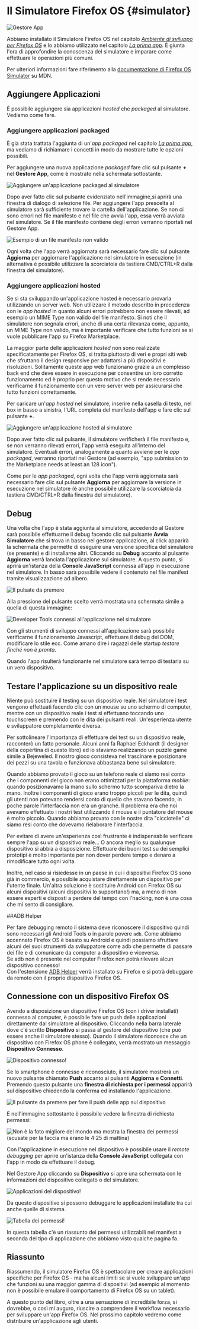# Il Simulatore Firefox OS {#simulator}

![Gestore App](images/originals/simulator-dashboard.png)

Abbiamo installato il Simulatore Firefox OS nel capitolo [*Ambiente di sviluppo per Firefox OS*](#setup) e lo abbiamo utilizzato nel capitolo [*La prima app*](#firstapp). È giunta l'ora di approfondire la conoscenza del simulatore e imparare come effettuare le operazioni più comuni.

Per ulteriori informazioni fare riferimento alla [documentazione di Firefox OS Simulator](https://developer.mozilla.org/en-US/docs/Tools/Firefox_OS_Simulator) su MDN.

## Aggiungere Applicazioni

È possibile aggiungere sia applicazioni *hosted* che *packaged* al simulatore. Vediamo come fare.

### Aggiungere applicazioni packaged

È già stata trattata l'aggiunta di un'*app packaged* nel capitolo [*La prima app*](#firstapp), ma vediamo di richiamare i concetti in modo da mostrare tutte le opzioni possibili.

Per aggiungere una nuova applicazione *packaged* fare clic sul pulsante **+** nel **Gestore App**, come è mostrato nella schermata sottostante. 

![Aggiungere un'applicazione packaged al simulatore](images/originals/simulator-add-directory.png)

Dopo aver fatto clic sul pulsante evidenziato nell'immagine,si aprirà una finestra di dialogo di selezione file. Per aggiungere l'app prescelta al simulatore sarà sufficiente trovare la cartella dell'applicazione. Se non ci sono errori nel file manifesto e nel file che avvia l'app, essa verrà avviata nel simulatore. Se il file manifesto contiene degli errori verranno riportati nel Gestore App. 

![Esempio di un file manifesto non valido](images/originals/simulator-invalid-manifest.png)

Ogni volta che l'app verrà aggiornata sarà necessario fare clic sul pulsante **Aggiorna** per aggiornare l'applicazione nel simulatore in esecuzione (in alternativa è possibile utilizzare la scorciatoia da tastiera CMD/CTRL+R dalla finestra del simulatore).

### Aggiungere applicazioni hosted

Se si sta sviluppando un'applicazione hosted è necessario provarla utilizzando un server web. Non utilizzare il metodo descritto in precedenza con le *app hosted* in quanto alcuni errori potrebbero non essere rilevati, ad esempio un MIME Type non valido del file manifesto. Si noti che il simulatore non segnala errori, anche di una certa rilevanza come, appunto, un MIME Type non valido, ma è importante verificare che tutto funzioni se si vuole pubblicare l'app su Firefox Marketplace.

La maggior parte delle applicazioni *hosted* non sono realizzate specificatamente per Firefox OS, si tratta piuttosto di veri e propri siti web che sfruttano il design responsive per adattarsi a più dispositivi e risoluzioni. Solitamente queste app web funzionano grazie a un complesso back end che deve essere in esecuzione per consentire un loro corretto funzionamento ed è proprio per questo motivo che si rende necessario verificarne il funzionamento con un vero server web per assicurarsi che tutto funzioni correttamente.

Per caricare un'*app hosted* nel simulatore, inserire nella casella di testo, nel box in basso a sinistra, l'URL completa del manifesto dell'app e fare clic sul pulsante **+**.

![Aggiungere un'applicazione hosted al simulatore](images/originals/simulator-add-directory.png)

Dopo aver fatto clic sul pulsante, il simulatore verificherà il file manifesto e, se non verranno rilevati errori, l'app verrà eseguita all'interno del simulatore. Eventuali errori, analogamente a quanto avviene per le *app packaged*, verranno riportati nel Gestore (ad esempio, "app submission to the Marketplace needs at least an 128 icon").

Come per le *app packaged*, ogni volta che l'app verrà aggiornata sarà necessario fare clic sul pulsante **Aggiorna** per aggiornare la versione in esecuzione nel simulatore (è anche possibile utilizzare la scorciatoia da tastiera CMD/CTRL+R dalla finestra del simulatore).

## Debug

Una volta che l'app è stata aggiunta al simulatore, accedendo al Gestore sarà possibile effettuarne il debug facendo clic sul pulsante **Avvia Simulatore** che si trova in basso nel gestore applicazione, al click apparirà la schermata che permette di eseguire una versione specifica del simulatore (se presente) e di installarne altri. Cliccando su **Debug** accanto al pulsante **Aggiorna** verrà lanciata l'applicazione sul simulatore. A questo punto, si aprirà un'istanza della **Console JavaScript** connessa all'app in esecuzione nel simulatore. In basso sarà possibile vedere il contenuto nel file manifest tramite visualizzazione ad albero.

![Il pulsate da premere](images/originals/simulator-press-connect.png)

Alla pressione del pulsante scelto verrà mostrata una schermata simile a quella di questa immagine:

![Developer Tools connessi all'applicazione nel simulatore](images/originals/simulator-connected.png)

Con gli strumenti di sviluppo connessi all'applicazione sarà possibile verificarne il funzionamento Javascript, effettuare il debug del DOM, modificare lo stile ecc. Come amano dire i ragazzi delle startup *testare finché non è pronta*.

Quando l'app risulterà funzionante nel simulatore sarà tempo di testarla su un vero dispositivo.

## Testare l'applicazione su un dispositivo reale

Niente può sostituire il testing su un dispositivo reale. Nel simulatore i test vengono effettuati facendo clic con un mouse su uno schermo di computer, mentre con un dispositivo reale i test si effettuano toccando uno touchscreen e premendo con le dita dei pulsanti reali. Un'esperienza utente e sviluppatore completamente diversa.

Per sottolineare l'importanza di effettuare dei test su un dispositivo reale, racconterò un fatto personale. Alcuni anni fa Raphael Eckhardt  (il designer della copertina di questo libro) ed io stavamo realizzando un puzzle game simile a  Bejeweled. Il nostro gioco consisteva nel trascinare e posizionare dei pezzi su una tavola e funzionava abbastanza bene sul simulatore. 

Quando abbiamo provato il gioco su un telefono reale ci siamo resi conto che i componenti del gioco non erano ottimizzati per la piattaforma *mobile*: quando posizionavamo la mano sullo schermo tutto scompariva dietro la mano. Inoltre i componenti di gioco erano troppo piccoli per le dita, quindi gli utenti non potevano rendersi conto di quello che stavano facendo, in poche parole l'interfaccia non era un granché. Il problema era che noi avevamo effettuato i nostri test utilizzando il mouse e il puntatore del mouse è molto piccolo. Quando abbiamo provato con le nostre dita "cicciotelle" ci siamo resi conto che dovevamo rielaborare l'interfaccia.  

Per evitare di avere un'esperienza così frustrante è indispensabile verificare sempre l'app su un dispositivo reale… O ancora meglio su qualunque dispositivo si abbia a disposizione. Effettuare dei buoni test su dei semplici prototipi è molto importante per non dover perdere tempo e denaro a rimodificare tutto ogni volta.

Inoltre, nel caso si risiedesse in un paese in cui i dispositivi Firefox OS sono già in commercio, è possibile acquistare direttamente un dispositivo per l'utente finale. Un'altra soluzione è sostituire Android con Firefox OS su alcuni dispositivi (alcuni dispositivi lo supportano!) ma, a meno di non essere esperti e disposti a perdere del tempo con l'hacking, non è una cosa che mi sento di consigliare.

##ADB Helper

Per fare debugging remoto il sistema deve riconoscere il dispositivo quindi sono necessari gli Android Tools o in parole povere `adb`. Come abbiamo accennato Firefox OS è basato su Android e quindi possiamo sfruttare alcuni dei suoi strumenti da sviluppatore come adb che permette di passare dei file e di comunicare da computer a dispositivo e viceversa.  
Se adb non è presente nel computer Firefox non potrà rilevare alcun dispositivo connesso!  
Con l'estensione [ADB Helper](https://ftp.mozilla.org/pub/mozilla.org/labs/fxos-simulator/) verrà installato su Firefox e si potrà debuggare da remoto con il proprio dispositivo Firefox OS. 

## Connessione con un dispositivo Firefox OS

Avendo a disposizione un dispositivo Firefox OS (con i driver installati) connesso al computer, è possibile fare un push delle applicazioni direttamente dal simulatore al dispositivo. Cliccando nella barra laterale dove c'è scritto **Dispositivo** si passa al gestore del dispositivo (che può essere anche il simulatore stesso). Quando il simulatore riconosce che un dispositivo con Firefox OS phone è collegato, verrà mostrato un messaggio **Dispositivo Connesso**.

![Dispositivo connesso!](images/originals/simulator-device-connected.png)

Se lo smartphone è connesso e riconosciuto, il simulatore mostrerà un nuovo pulsante chiamato **Push** accanto ai pulsanti **Aggiorna** e **Connetti**. Premendo questo pulsante una **finestra di richiesta per i permessi** apparirà sul dispositivo chiedendo la conferma ed installando l'applicazione.

![Il pulsante da premere per fare il push delle app sul dispositivo](images/originals/simulator-press-push.png)

E nell'immagine sottostante è possibile vedere la finestra di richiesta permessi:

![Non è la foto migliore del mondo ma mostra la finestra dei permessi (scusate per la faccia ma erano le 4:25 di mattina)](images/originals/simulator-remote-push.jpg)

Con l'applicazione in esecuzione nel dispositivo è possibile usare il *remote debugging* per aprire un'istanza della **Console JavaScript** collegata con l'app in modo da effettuare il debug.  

Nel Gestore App cliccando su **Dispositivo** si apre una schermata con le informazioni del dispositivo collegato o del simulatore.  

![Applicazioni del dispositivo!](images/originals/simulator-device.png)  

Da questo dispositivo si possono debuggare le applicazioni installate tra cui anche quelle di sistema.  

![Tabella dei permessi!](images/originals/simulator-device-permission.png) 

In questa tabella c'è un riassunto dei permessi utilizzabili nel manifest a seconda del tipo di applicazione che abbiamo visto qualche pagina fa.

## Riassunto

Riassumendo, il simulatore Firefox OS è spettacolare per creare applicazioni specifiche per Firefox OS - ma ha alcuni limiti se si vuole sviluppare un'app che funzioni su una maggior gamma di dispositivi (ad esempio al momento non è possibile emulare il comportamento di Firefox OS su un tablet). 

A questo punto del libro, oltre a una sensazione di incredibile forza, si dovrebbe, o così mi auguro, riuscire a comprendere il workflow necessario per sviluppare un'app Firefox OS. Nel prossimo capitolo vedremo come distribuire un'applicazione agli utenti.
